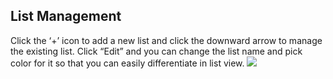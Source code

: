## List Management
Click the ‘+’ icon to add a new list and click the downward arrow to manage the existing list. Click “Edit” and you can change the list name and pick color for it so that you can easily differentiate in list view.
![](/images/image015.png)
